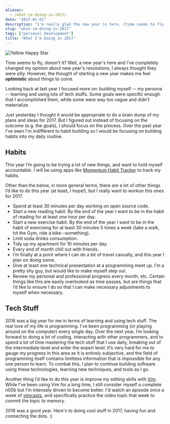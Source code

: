 ```yaml
---
aliases:
  - /what-im-doing-in-2017/
date: "2017-01-01"
description: "I'm really glad the new year is here, (time seems to fly, doesn’t it)?"
slug: "what-im-doing-in-2017"
tags: ["personal development"]
title: "What I'm Doing in 2017"
---
```



![Yellow Happy Star][]


Time seems to fly, doesn't it? Well, a new year's here and I've completely changed my opinion about new year's resolutions, I always thought they were silly. However, the thought of starting a new year makes me feel **optimistic** about things to come.

Looking back at last year I focused more on: building myself -- my persona -- learning and using lots of tech stuffs. Some goals were specific enough that I accomplished them, while some were way too vague and didn’t materialize.

Just yesterday I thought it would be appropriate to do a brain dump of my plans and ideas for 2017. But I figured out instead of focusing on the outcome (e.g. the goals), I should focus on the process. Over the past year I’ve seen I'm indifferent to habit building so I would be focusing on building habits into my daily routine.


## Habits

This year I’m going to be trying a lot of new things, and want to hold myself accountable. I will be using apps like [Momentum Habit Tracker][] to track my habits.

Other than the below, in more general terms, there are a lot of other things I’d like to do this year (at least, I hope!), but I really want to workon this ones for 2017.

- Spend at least 30 minutes per day working on open source code.
- Start a new reading habit. By the end of the year I want to be in the habit of reading for at least one hour per day.
- Start a new exercise habit. By the end of the year I want to be in the habit of exercising for at least 30 minutes 5 times a week (take a walk, hit the Gym, ride a bike--something).
- Limit soda drinks consumption.
- Tidy up my apartment for 10 minutes per day.
- Every end of month chill out with friends.
- I’m finally at a point where I can do a bit of travel casually, and this year I plan on doing some.
- Give at least one technical presentation at a programming meet up. I’m a pretty shy guy, but would like to make myself step out.
- Review my personal and professional progress every month, etc. Certain things like this are easily overlooked as time passes, but are things that I’d like to ensure I do so that I can make necessary adjustments to myself when necessary.


## Tech Stuff

2016 was a big year for me in terms of learning and using tech stuff. The real love of my life is programming. I’ve been programming (or playing around on the computer) every single day. Over the next year, I’m looking forward to doing a lot of coding, interacting with other programmers, and to spend a lot of time mastering the tech stuff that I use daily, breaking out of the intermediate level and enter the expert level. It’s very hard for me to gauge my progress in this area as it is entirely subjective, and the field of programming itself contains limitless information that is impossible for any one person to learn. To combat this, I plan to continue building software using these technologies, learning new techniques, and tools as I go.

Another thing I’d like to do this year is improve my editing skills with [Vim][]. While I’ve been using Vim for a long time, I still consider myself a complete n00b but I’m intensely driven to become better. I'd watch an episode once a week of [vimcasts][], and specifically practice the video topic that week to commit the topic to memory.

2016 was a good year. Here's to doing cool stuff in 2017, having fun and connecting the dots. :)


  [Yellow Happy Star]: /static/images/2017/yellow-happy-star.gif "Yellow Happy Star"
  [Momentum Habit Tracker]: http://momentum.cc/ "Momentum Habit Tracker"
  [Vim]: http://www.vim.org/ "Vim"
  [vimcasts]: http://vimcasts.org/ "vimcasts"